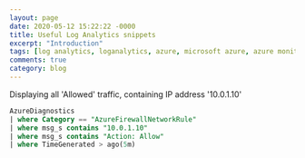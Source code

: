 ```yaml
---
layout: page
date: 2020-05-12 15:22:22 -0000
title: Useful Log Analytics snippets
excerpt: "Introduction"
tags: [log analytics, loganalytics, azure, microsoft azure, azure monitor, monitoring, kudu, snippets, log analytics snippets]
comments: true
category: blog
---
```


Displaying all 'Allowed' traffic, containing IP address '10.0.1.10'
```sql
AzureDiagnostics
| where Category == "AzureFirewallNetworkRule"
| where msg_s contains "10.0.1.10"
| where msg_s contains "Action: Allow"
| where TimeGenerated > ago(5m)
```

